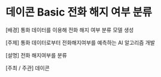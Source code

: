 # 데이콘 Basic 전화 해지 여부 분류

[배경]
통화 데이터를 이용해 전화 해지 여부 분류 모델 생성

[주제]
통화 데이터로부터 전화해지여부를 예측하는 AI 알고리즘 개발

[설명]
전화 해지여부를 분류

[주최 / 주관]
데이콘
